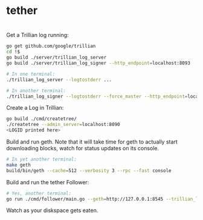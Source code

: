# tether

#
Get a Trillian log running:

```bash
go get github.com/google/trillian
cd !$
go build ./server/trillian_log_server
go build ./server/trillian_log_signer --http_endpoint=localhost:8093

# In one terminal:
./trillian_log_server --logtostderr ...

# In another terminal:
./trillian_log_signer --logtostderr --force_master --http_endpoint=localhost:8092 --batch_size=1000 --sequencer_guard_window=0 --sequencer_interval=200ms
```

Create a Log in Trillian:
```bash
go build ./cmd/createtree/
./createtree --admin_server=localhost:8090
<LOGID printed here>
```

Build and run geth.
Note that it will take time for geth to actually start downloading blocks, watch for status updates on its console.

```bash
# In yet another terminal:
make geth
build/bin/geth --cache=512 --verbosity 3 --rpc --fast console

```

Build and run the tether Follower:

```bash
# Yes, another terminal:
go run ./cmd/follower/main.go --geth=http://127.0.0.1:8545 --trillian_log=localhost:8090 --log_id LOGID --logtostderr
```

Watch as your diskspace gets eaten.


